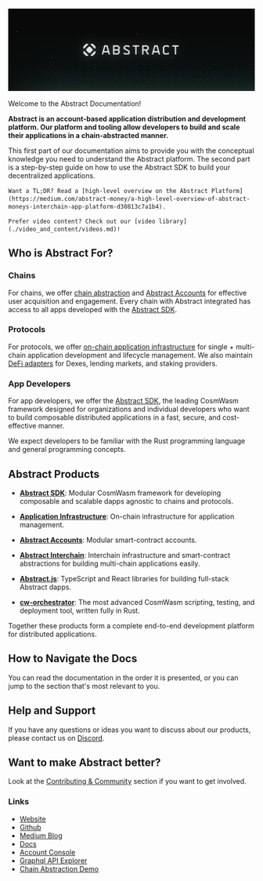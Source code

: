 <!-- # The Abstract Development Platform -->
<!-- This page is a high-level overview of the Abstract Platform, not the SDK or any of our actual products. Hence we should stick to a vocabulary that is familiar to the reader. -->

![SDK Background](resources/abstract_platform/twitter_cover-1.png)

Welcome to the Abstract Documentation!

**Abstract is an account-based application distribution and development platform. Our platform and tooling allow developers to build and scale their applications in a chain-abstracted manner.**

This first part of our documentation aims to provide you with the conceptual knowledge you need to understand the Abstract platform. The second part is a step-by-step guide on how to use the Abstract SDK to build your decentralized applications.

```admonish info
Want a TL;DR? Read a [high-level overview on the Abstract Platform](https://medium.com/abstract-money/a-high-level-overview-of-abstract-moneys-interchain-app-platform-d30813c7a1b4).
```

```admonish info
Prefer video content? Check out our [video library](./video_and_content/videos.md)!
```

## Who is Abstract For?

### Chains

For chains, we offer [chain abstraction](./3_framework/2_chain_abstraction.md) and [Abstract Accounts](./3_framework/2_account_abstraction.md) for effective user acquisition and engagement. Every chain with Abstract integrated has access to all apps developed with the [Abstract SDK](3_framework/1_abstract_sdk.md).

### Protocols

For protocols, we offer [on-chain application infrastructure](./5_platform/index.md) for single + multi-chain application development and lifecycle management. We also maintain [DeFi adapters](./modules/defi-adapters.md) for Dexes, lending markets, and staking providers.

### App Developers

For app developers, we offer the [Abstract SDK](3_framework/1_abstract_sdk.md), the leading CosmWasm framework designed for organizations and individual developers who want to build composable distributed applications in a fast, secure, and cost-effective manner.

We expect developers to be familiar with the Rust programming language and general programming concepts.

## Abstract Products

- **[Abstract SDK](3_framework/1_abstract_sdk.md)**: Modular CosmWasm framework for developing composable and scalable dapps agnostic to chains and protocols.

- **[Application Infrastructure](./5_platform/index.md)**: On-chain infrastructure for application management.

- **[Abstract Accounts](./3_framework/3_architecture.md)**: Modular smart-contract accounts.

- **[Abstract Interchain](3_framework/8_ibc.md)**: Interchain infrastructure and smart-contract abstractions for building multi-chain applications easily.

- **[Abstract.js](1_products/4_abstract_js.md)**: TypeScript and React libraries for building full-stack Abstract dapps.

- **[cw-orchestrator](1_products/1_cw_orchestrator.md)**: The most advanced CosmWasm scripting, testing, and deployment tool, written fully in Rust.


Together these products form a complete end-to-end development platform for distributed applications.

## How to Navigate the Docs

You can read the documentation in the order it is presented, or you can jump to the section that's most relevant to you.

## Help and Support

If you have any questions or ideas you want to discuss about our products, please contact us
on <a href="https://discord.com/invite/uch3Tq3aym" target="_blank">Discord</a>.

## Want to make Abstract better?

Look at the
[Contributing & Community](./contributing.md) section if you want to get involved.

### Links

<ul>
    <li><a href="https://abstract.money/" target="_blank">Website</a></li>
    <li><a href="https://github.com/AbstractSDK" target="_blank">Github</a></li>
    <li><a href="https://medium.com/@abstractmoney" target="_blank">Medium Blog</a></li>
    <li><a href="https://docs.abstract.money/" target="_blank">Docs</a></li>
    <li><a href="https://console.abstract.money" target="_blank">Account Console</a></li>
    <li><a href="https://api.abstract.money/" target="_blank">Graphql API Explorer</a></li>
    <li><a href="https://xion.abstract.money/" target="_blank">Chain Abstraction Demo</a></li>
</ul>
